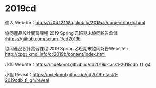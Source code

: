 # 2019cd
個人 Website：https://40423158.github.io/2019cd/content/index.html

協同產品設計實習課程 2019 Spring 乙班期末協同報告倉儲 :https://github.com/scrum-1/cd2019b

協同產品設計實習課程 2019 Spring 乙班期末協同報告Website : http://cpgx.kmol.info/cd2019b/content/index.html

小組 Website：https://mdekmol.github.io/cd2019b-task1-2019cdb_t1_g4

小組 Reveal：https://mdekmol.github.io/cd2019b-task1-2019cdb_t1_g4/reveal
